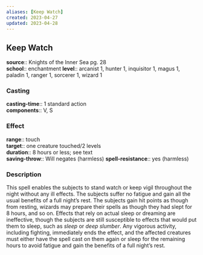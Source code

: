 ```yaml
---
aliases: [Keep Watch]
created: 2023-04-27
updated: 2023-04-28
---
```


## Keep Watch

**source**:: Knights of the Inner Sea pg. 28  
**school**:: enchantment
**level**:: arcanist 1, hunter 1, inquisitor 1, magus 1, paladin 1, ranger 1, sorcerer 1, wizard 1

### Casting

**casting-time**:: 1 standard action  
**components**:: V, S

### Effect

**range**:: touch  
**target**:: one creature touched/2 levels  
**duration**:: 8 hours or less; see text  
**saving-throw**:: Will negates (harmless)
**spell-resistance**:: yes (harmless)

### Description

This spell enables the subjects to stand watch or keep vigil throughout the night without any ill effects. The subjects suffer no fatigue and gain all the usual benefits of a full night’s rest. The subjects gain hit points as though from resting, wizards may prepare their spells as though they had slept for 8 hours, and so on. Effects that rely on actual sleep or dreaming are ineffective, though the subjects are still susceptible to effects that would put them to sleep, such as *sleep* or *deep slumber*. Any vigorous activity, including fighting, immediately ends the effect, and the affected creatures must either have the spell cast on them again or sleep for the remaining hours to avoid fatigue and gain the benefits of a full night’s rest.
